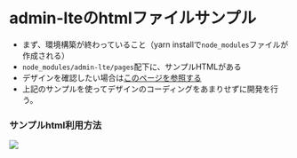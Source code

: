 
# admin-lteのhtmlファイルサンプル
- まず、環境構築が終わっていること（yarn installで`node_modules`ファイルが作成される）
- `node_modules/admin-lte/pages`配下に、サンプルHTMLがある
- デザインを確認したい場合は[このページを参照する](https://adminlte.io/themes/v3/index.html)
- 上記のサンプルを使ってデザインのコーディングをあまりせずに開発を行う。

### サンプルhtml利用方法
[![](https://img.youtube.com/vi/LGMOokp11yo/0.jpg)](https://www.youtube.com/watch?v=LGMOokp11yo)
